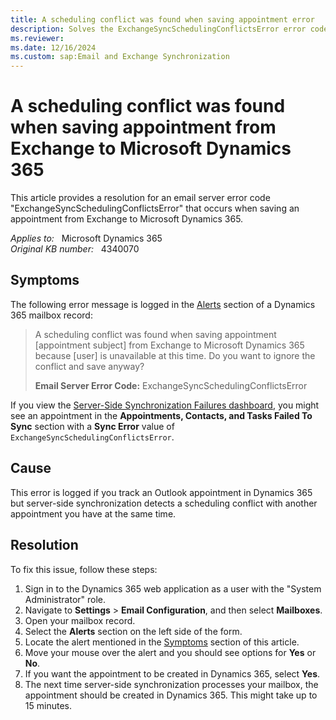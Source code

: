 ```yaml
---
title: A scheduling conflict was found when saving appointment error 
description: Solves the ExchangeSyncSchedulingConflictsError error code that occurs when saving an appointment from Exchange to Microsoft Dynamics 365.
ms.reviewer: 
ms.date: 12/16/2024
ms.custom: sap:Email and Exchange Synchronization
---
```

# A scheduling conflict was found when saving appointment from Exchange to Microsoft Dynamics 365

This article provides a resolution for an email server error code "ExchangeSyncSchedulingConflictsError" that occurs when saving an appointment from Exchange to Microsoft Dynamics 365.

_Applies to:_ &nbsp; Microsoft Dynamics 365  
_Original KB number:_ &nbsp; 4340070

## Symptoms

The following error message is logged in the [Alerts](/power-platform/admin/monitor-email-processing-errors#view-alerts) section of a Dynamics 365 mailbox record:

> A scheduling conflict was found when saving appointment [appointment subject] from Exchange to Microsoft Dynamics 365 because [user] is unavailable at this time. Do you want to ignore the conflict and save anyway?
>
> **Email Server Error Code:** ExchangeSyncSchedulingConflictsError

If you view the [Server-Side Synchronization Failures dashboard](/support/dynamics-365/sales/troubleshoot-item-level-server-side-synchronization-issues.md), you might see an appointment in the **Appointments, Contacts, and Tasks Failed To Sync** section with a **Sync Error** value of `ExchangeSyncSchedulingConflictsError`.

## Cause

This error is logged if you track an Outlook appointment in Dynamics 365 but server-side synchronization detects a scheduling conflict with another appointment you have at the same time.

## Resolution

To fix this issue, follow these steps:

1. Sign in to the Dynamics 365 web application as a user with the "System Administrator" role.
1. Navigate to **Settings** > **Email Configuration**, and then select **Mailboxes**.
1. Open your mailbox record.
1. Select the **Alerts** section on the left side of the form.
1. Locate the alert mentioned in the [Symptoms](#symptoms) section of this article.
1. Move your mouse over the alert and you should see options for **Yes** or **No**.
1. If you want the appointment to be created in Dynamics 365, select **Yes**.
1. The next time server-side synchronization processes your mailbox, the appointment should be created in Dynamics 365. This might take up to 15 minutes.
